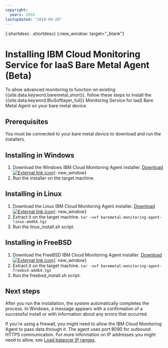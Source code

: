```yaml
---
copyright:
  years: 2018
lastupdated: "2018-04-20"
---
```


{:shortdesc: .shortdesc}
{:new_window: target="_blank"}

# Installing IBM Cloud Monitoring Service for IaaS Bare Metal Agent (Beta)

To allow advanced monitoring to function on existing {{site.data.keyword.baremetal_short}}, follow these steps to install the {{site.data.keyword.BluSoftlayer_full}} Monitoring Service for IaaS Bare Metal Agent on your bare metal device.

## Prerequisites
You must be connected to your bare metal device to download and run the installers.

## Installing in Windows

1. Download the Windows IBM Cloud Monitoring Agent installer. [Download ![External link icon](../../icons/launch-glyph.svg "External link icon")](http://downloads.service.softlayer.com/ibm-monitoring-baremetal-agent/latest/baremetal-monitoring-agent-windows-amd64.msi){: new_window}
2. Run the installer on the target machine.

## Installing in Linux

1. Download the Linux IBM Cloud Monitoring Agent installer. [Download ![External link icon](../../icons/launch-glyph.svg "External link icon")](http://downloads.service.softlayer.com/ibm-monitoring-baremetal-agent/latest/baremetal-monitoring-agent-linux-amd64.tgz){: new_window}
2. Extract it on the target machine.
  `tar –vxf baremetal-monitoring-agent-linux-amd64.tgz`
3. Run the linux_install.sh script.


## Installing in FreeBSD
1. Download the FreeBSD IBM Cloud Monitoring Agent installer. [Download ![External link icon](../../icons/launch-glyph.svg "External link icon")](http://downloads.service.softlayer.com/ibm-monitoring-baremetal-agent/latest/baremetal-monitoring-agent-freebsd-amd64.tgz){: new_window}
2. Extract it on the target machine.
       `tar -xvf baremetal-monitoring-agent-freebsd-amd64.tgz`
3. Run the freebsd_install.sh script.

## Next steps

After you run the installation, the system automatically completes the process. In Windows, a message appears with a confirmation of a successful install or with information about any errors that occurred.

If you're using a firewall, you might need to allow the IBM Cloud Monitoring Agent to pass data through it. The agent uses port 8090 for outbound HTTPS communication. For more information on IP addresses you might need to allow, see [Load balancer IP ranges](https://console.bluemix.net/docs/infrastructure/hardware-firewall-dedicated/ips.html#load-balancer-ips).

